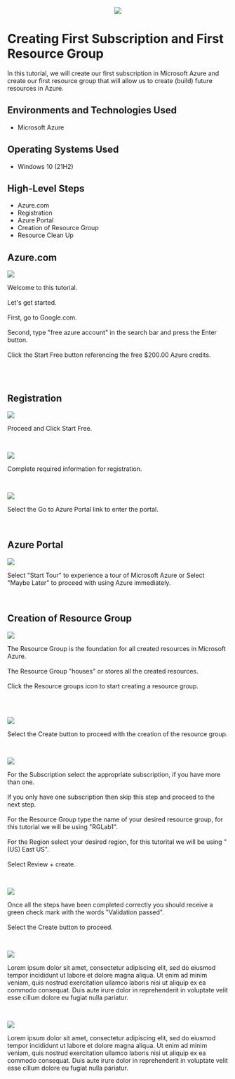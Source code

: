 <p align="center">
<img src="https://i.imgur.com/T4EG5rh.png">
</p>

<h1>Creating First Subscription and First Resource Group </h1> 
In this tutorial, we will create our first subscription in Microsoft Azure and create our first resource group that will allow us to create (build) future resources in Azure.<br />


<h2>Environments and Technologies Used</h2>

- Microsoft Azure

<h2>Operating Systems Used </h2>

- Windows 10 (21H2)
  
<h2>High-Level Steps</h2>

- Azure.com
- Registration
- Azure Portal
- Creation of Resource Group
- Resource Clean Up

<h2>Azure.com </h2>

<p>
<img src="https://i.imgur.com/zRovdX8.png"/>
</p>
<p>
Welcome to this tutorial. <br /> <br />
Let's get started. <br /> <br />
First, go to Google.com. <br /> <br />
Second, type "free azure account" in the search bar and press the Enter button. <br /> <br />
Click the Start Free button referencing the free $200.00 Azure credits.<br /> <br />
</p>
<br />

<h2>Registration </h2>
<p>
<img src="https://i.imgur.com/2hasJG7.png"/>
</p>
<p>
Proceed and Click Start Free.
</p>
<br />

<p>
<img src="https://i.imgur.com/cbEVtUx.png"/>
</p>
<p>
Complete required information for registration.
</p>
<br />

<p>
<img src="https://i.imgur.com/SkcykmY.png"/>
</p>
<p>
Select the Go to Azure Portal link to enter the portal.
</p>
<br />

<h2>Azure Portal </h2>

<p>
<img src="https://i.imgur.com/rr6bdLO.png"/>
</p>
<p>
Select "Start Tour" to experience a tour of Microsoft Azure or Select "Maybe Later" to proceed with using Azure immediately.
</p>
<br />

<h2>Creation of Resource Group</h2>
<p>
<img src="https://i.imgur.com/amn761s.png"/>
</p>
<p>
The Resource Group is the foundation for all created resources in Microsoft Azure. <br /> <br />
The Resource Group "houses" or stores all the created resources.<br /> <br />
Click the Resource groups icon to start creating a resource group. <br /> <br />
</p>
<br />

<p>
<img src="https://i.imgur.com/ceDMdvT.png"/>
</p>
<p>
Select the Create button to proceed with the creation of the resource group.
</p>
<br />

<p>
<img src="https://i.imgur.com/QbfSQrF.png"/>
</p>
<p>
For the Subscription select the appropriate subscription, if you have more than one. <br /> <br />
If you only have one subscription then skip this step and proceed to the next step. <br /> <br />
For the Resource Group type the name of your desired resource group, for this tutorial we will be using "RGLab1". <br /> <br />
For the Region select your desired region, for this tutorital we will be using "(US) East US".  <br /> <br />
Select Review + create.  
</p>
<br />

<p>
<img src="https://i.imgur.com/69Q02U1.png"/>
</p>
<p>
Once all the steps have been completed correctly you should receive a green check mark with the words "Validation passed". <br /> <br />
Select the Create button to proceed.

</p>
<br />

<p>
<img src="https://i.imgur.com/MuIfbYo.png"/>
</p>
<p>
Lorem ipsum dolor sit amet, consectetur adipiscing elit, sed do eiusmod tempor incididunt ut labore et dolore magna aliqua. Ut enim ad minim veniam, quis nostrud exercitation ullamco laboris nisi ut aliquip ex ea commodo consequat. Duis aute irure dolor in reprehenderit in voluptate velit esse cillum dolore eu fugiat nulla pariatur.
</p>
<br />

<p>
<img src="https://i.imgur.com/tH9WrgT.png"/>
</p>
<p>
Lorem ipsum dolor sit amet, consectetur adipiscing elit, sed do eiusmod tempor incididunt ut labore et dolore magna aliqua. Ut enim ad minim veniam, quis nostrud exercitation ullamco laboris nisi ut aliquip ex ea commodo consequat. Duis aute irure dolor in reprehenderit in voluptate velit esse cillum dolore eu fugiat nulla pariatur.
</p>
<br />


